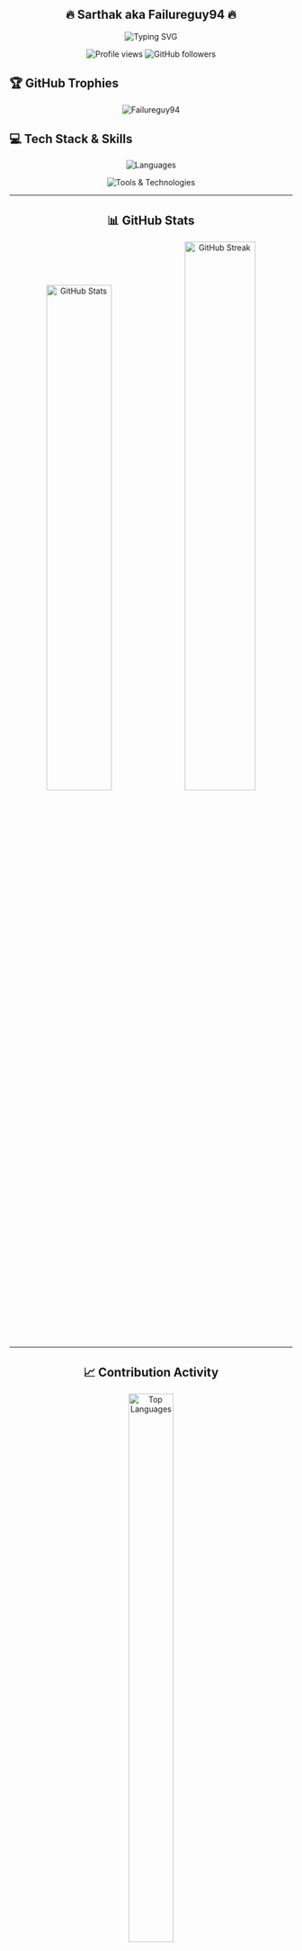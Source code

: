 <!-- Profile README for @Failureguy94 -->
<h2 align="center">🔥 Sarthak aka Failureguy94 🔥</h2>
<p align="center">
<img src="https://readme-typing-svg.demolab.com?font=Fira+Code&size=32&duration=2800&pause=2000&color=F75C7E&center=true&vCenter=true&width=600&lines=Hey+There!+%F0%9F%91%8B;I'm+Sarthak+%7C+Failureguy94;Blockchain+Developer+%F0%9F%94%97;Competitive+Programmer+%F0%9F%92%BB;Sophomore+at+IIIT+Nagpur+%E2%9C%A8" alt="Typing SVG" />
</p>
 
<p align="center">
<img src="https://komarev.com/ghpvc/?username=Failureguy94&label=Profile%20Views&color=0e75b6&style=flat" alt="Profile views" />
<img src="https://img.shields.io/github/followers/Failureguy94?label=Followers&style=social" alt="GitHub followers" />
</p>

## 🏆 GitHub Trophies

<p align="left">
  <p align="center">
  <img src="https://github-profile-trophy.vercel.app/?username=Failureguy94&theme=algolia&no-bg=true&margin-w=15&no-frame=true&column=7&rank=-C,-?&row=1" alt="Failureguy94" />
</p>

</div>



## 💻 Tech Stack & Skills 
 <p align="center">
 <img src="https://skillicons.dev/icons?i=cpp,c,html,css,php,postgres,mysql,ts,js,react,nextjs,nodejs,solidity,python" alt="Languages" />
  </p>
  <!-- <p align="center">
 <img src="https://skillicons.dev/icons?i=" alt="Languages" />
<p/> -->
<p align="center">
<img src="https://skillicons.dev/icons?i=tailwind,git,github,vscode,linux,docker,vite" alt="Tools & Technologies" />
 </p>

---
<div align="center">

## 📊 GitHub Stats

<p>
   <img src="https://github-readme-stats.vercel.app/api?username=Failureguy94&show_icons=true&theme=radical&hide_border=false&bg_color=0D1117&border_color=F75C7E" width="48%" alt="GitHub Stats" />
  <img src="https://streak-stats.demolab.com?user=Failureguy94&theme=radical&hide_border=false&background=0D1117&border=F75C7E" width="50%" alt="GitHub Streak" />
</p>

</div>




---

<div align="center">
  
## 📈 Contribution Activity

<p>
  <img src="https://github-readme-stats.vercel.app/api/top-langs/?username=Failureguy94&theme=radical&hide_border=false&bg_color=0D1117&border_color=F75C7E&layout=compact&langs_count=8" width="40%" height="50%" alt="Top Languages" />
</p>


</div>

---
[![An image of @failureguy94's Holopin badges, which is a link to view their full Holopin profile](https://holopin.me/failureguy94)](https://holopin.io/@failureguy94)
---

<div align="center">
  
  <img src="https://github-readme-activity-graph.vercel.app/graph?username=Failureguy94&theme=react-dark&hide_border=true&area=true" alt="Activity Graph" width="80%" />
  
</div>

<div align="center">

## 🌐 Connect with Me

<p>
  <a href="https://open.spotify.com/user/31kvjvr4pyl6x5t76oo6oklvc554">
    <img src="https://img.shields.io/badge/Spotify-1ED760?style=for-the-badge&logo=spotify&logoColor=white" alt="Spotify" />
  </a>
  <a href="http://www.linkedin.com/in/sarthak14313" target="_blank">
    <img src="https://img.shields.io/badge/LinkedIn-0077B5?style=for-the-badge&logo=linkedin&logoColor=white" alt="LinkedIn" />
  </a>
  <a href="https://www.instagram.com/sarthak.parkale.7/" target="_blank">
    <img src="https://img.shields.io/badge/Instagram-E4405F?style=for-the-badge&logo=instagram&logoColor=white" alt="Instagram" />
  </a>
  <a href="https://www.codechef.com/users/sarthak14313" target="_blank">
    <img src="https://img.shields.io/badge/CodeChef-5B4638?style=for-the-badge&logo=codechef&logoColor=white" alt="CodeChef" />
  </a>
  <a href="https://codeforces.com/profile/Sarthak14313" target="_blank">
    <img src="https://img.shields.io/badge/Codeforces-1F8ACB?style=for-the-badge&logo=codeforces&logoColor=white" alt="Codeforces" />
  </a>
</p>

</div>
